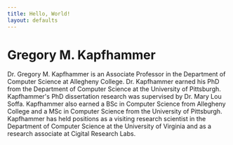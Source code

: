 ```yaml
---
title: Hello, World!
layout: defaults
---
```


# Gregory M. Kapfhammer

Dr. Gregory M. Kapfhammer is an Associate Professor in the Department of Computer Science at Allegheny College. Dr.
Kapfhammer earned his PhD from the Department of Computer Science at the University of Pittsburgh. Kapfhammer's PhD
dissertation research was supervised by Dr. Mary Lou Soffa. Kapfhammer also earned a BSc in Computer Science from
Allegheny College and a MSc in Computer Science from the University of Pittsburgh. Kapfhammer has held positions as a
visiting research scientist in the Department of Computer Science at the University of Virginia and as a research
associate at Cigital Research Labs. 
